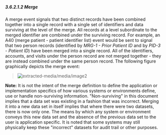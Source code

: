 ##### 3.6.2.1.2 Merge

A merge event signals that two distinct records have been combined together into a single record with a single set of identifiers and data surviving at the level of the merge. All records at a level subordinate to the merged identifier are combined under the surviving record. For example, an A40 (merge patient - patient identifier list) event would be sent to signal that two person records (identified by _MRG-1 - Prior Patient ID_ and by _PID-3 - Patient ID_) have been merged into a single record. All of the identifiers, accounts, and visits under the person record are not merged together - they are instead combined under the same person record. The following figure graphically depicts the merge event:

> ![extracted-media/media/image2](extracted-media/media/image2.wmf)

**Note:** It is not the intent of the merge definition to define the application or implementation specifics of how various systems or environments define, use or handle non-surviving information. "Non-surviving" in this document implies that a data set was existing in a fashion that was incorrect. Merging it into a new data set in itself implies that where there were two datasets, there is now only one. The means by which any system or environment conveys this new data set and the absence of the previous data set to the user is application specific. It is noted that some systems may still physically keep these "incorrect" datasets for audit trail or other purposes.
